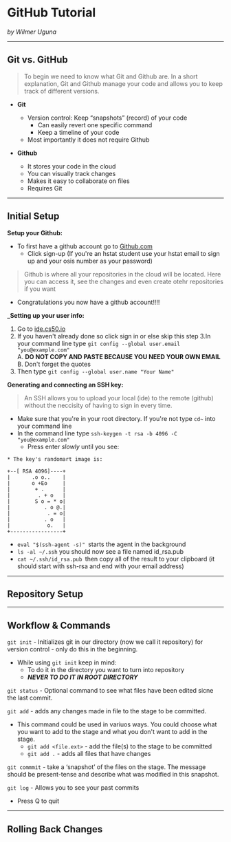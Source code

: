 # GitHub Tutorial

_by Wilmer Uguna_

---
## Git vs. GitHub

> To begin we need to know what Git and Github are.
In a short explanation, Git and Github manage your code and allows you to keep track of different versions.

* **Git**
    * Version control: Keep “snapshots” (record) of your code 
        * Can easily revert one specific   command 
        * Keep a timeline of your code 
    * Most importantly it does not require Github

* **Github**
    * It stores your code in the cloud
    * You can visually track changes
    * Makes it easy to collaborate on files
    * Requires Git 

---
## Initial Setup

**Setup your Github:**
* To first have a github account go to  [Github.com](https://github.com/)  
    * Click sign-up (If you're an hstat student use your hstat email to sign up and your osis number as your password)
> Github is where all your repositories in the cloud will be located. Here you can access it, see the changes and even create otehr repositories if you want
* Congratulations you now have a github account!!!!   

**_Setting up your user info:**
1. Go to [ide.cs50.io](http://ide.cs50.io/)  
2. If you haven't already done so click sign in or else skip this step
3.In your command line type `git config --global user.email "you@example.com"`  
    A. **DO NOT COPY AND PASTE BECAUSE YOU NEED YOUR OWN EMAIL**  
    B.  Don't forget the quotes
4. Then type ``git config --global user.name "Your Name"``  

 **Generating and connecting an SSH key:**
> An SSH allows you to upload your local (ide) to the remote (github) without the neccisity of having to sign in every time. 

*  Make sure that you're in your root directory. If you're not type `cd~` into your command line
* In the command line type `ssh-keygen -t rsa -b 4096 -C "you@example.com"` 
    * Press enter *slowly* until you see:
``` 
* The key's randomart image is:  

+--[ RSA 4096]----+  
|       .o o..    |  
|       o +Eo     |  
|        + .      |  
|         . + o   |  
|        S o = * o|  
|           . o @.|   
|            . = o|   
|           . o   |   
|            o.   |   
+-----------------+  
```
* `eval "$(ssh-agent -s)" `starts the agent in the background
* `ls -al ~/.ssh` you should now see a file named id_rsa.pub
* `cat ~/.ssh/id_rsa.pub `then copy all of the result to your clipboard (it should start with ssh-rsa and end with your email address)
---
## Repository Setup



---
## Workflow & Commands

`git init` - Initializes git in our directory (now we call it repository) for version control - only do this in the beginning.  
* While using `git init` keep in mind:
    * To do it in the directory you want to turn into repository 
    * **_NEVER TO DO IT IN ROOT DIRECTORY_**


`git status`  -  Optional command to see what files have been edited sicne the last commit.

`git add`  -  adds any changes made in file to the stage to be committed.  
* This command could be used in variuos ways. You could choose what you want to add to the stage and what you don't want to add in the stage.
    * `git add <file.ext>`  -  add the file(s) to the stage to be committed  
    * `git add .`  -  adds all files that have changes  
    

`git commmit`  -  take a ‘snapshot’ of the files on the stage.  The message should be present-tense and describe what was modified in this snapshot.  

`git log` -  Allows you to see your past commits
* Press Q to quit 

---
## Rolling Back Changes
